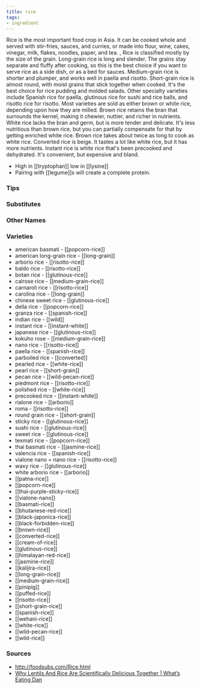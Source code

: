 ```yaml
---
title: rice
tags:
- ingredient
---
```

Rice is the most important food crop in Asia. It can be cooked whole and served with stir-fries, sauces, and curries, or made into flour, wine, cakes, vinegar, milk, flakes, noodles, paper, and tea. , Rice is classified mostly by the size of the grain. Long-grain rice is long and slender. The grains stay separate and fluffy after cooking, so this is the best choice if you want to serve rice as a side dish, or as a bed for sauces. Medium-grain rice is shorter and plumper, and works well in paella and risotto. Short-grain rice is almost round, with moist grains that stick together when cooked. It's the best choice for rice pudding and molded salads. Other specialty varieties include Spanish rice for paella, glutinous rice for sushi and rice balls, and risotto rice for risotto. Most varieties are sold as either brown or white rice, depending upon how they are milled. Brown rice retains the bran that surrounds the kernel, making it chewier, nuttier, and richer in nutrients. White rice lacks the bran and germ, but is more tender and delicate. It's less nutritious than brown rice, but you can partially compensate for that by getting enriched white rice. Brown rice takes about twice as long to cook as white rice. Converted rice is beige. It tastes a lot like white rice, but it has more nutrients. Instant rice is white rice that's been precooked and dehydrated. It's convenient, but expensive and bland.

* High in [[tryptophan]] low in [[lysine]]
* Pairing with [[legume]]s will create a complete protein.

### Tips


### Substitutes


### Other Names


### Varieties

* american basmati - [[popcorn-rice]]
* american long-grain rice - [[long-grain]]
* arborio rice - [[risotto-rice]]
* baldo rice - [[risotto-rice]]
* botan rice - [[glutinous-rice]]
* calrose rice - [[medium-grain-rice]]
* carnaroli rice - [[risotto-rice]]
* carolina rice - [[long-grain]]
* chinese sweet rice - [[glutinous-rice]]
* della rice - [[popcorn-rice]]
* granza rice - [[spanish-rice]]
* indian rice - [[wild]]
* instant rice - [[instant-white]]
* japanese rice - [[glutinous-rice]]
* kokuho rose - [[medium-grain-rice]]
* nano rice - [[risotto-rice]]
* paella rice - [[spanish-rice]]
* parboiled rice - [[converted]]
* pearled rice - [[white-rice]]
* pearl rice - [[short-grain]]
* pecan rice - [[wild-pecan-rice]]
* piedmont rice - [[risotto-rice]]
* polished rice - [[white-rice]]
* precooked rice - [[instant-white]]
* rialone rice - [[arborio]]
* roma - [[risotto-rice]]
* round grain rice - [[short-grain]]
* sticky rice - [[glutinous-rice]]
* sushi rice - [[glutinous-rice]]
* sweet rice - [[glutinous-rice]]
* texmati rice - [[popcorn-rice]]
* thai basmati rice - [[jasmine-rice]]
* valencia rice - [[spanish-rice]]
* vialone nano = nano rice - [[risotto-rice]]
* waxy rice - [[glutinous-rice]]
* white arborio rice - [[arborio]]
* [[patna-rice]]
* [[popcorn-rice]]
* [[thai-purple-sticky-rice]]
* [[vialone-nano]]
* [[basmati-rice]]
* [[bhutanese-red-rice]]
* [[black-japonica-rice]]
* [[black-forbidden-rice]]
* [[brown-rice]]
* [[converted-rice]]
* [[cream-of-rice]]
* [[glutinous-rice]]
* [[himalayan-red-rice]]
* [[jasmine-rice]]
* [[kalijira-rice]]
* [[long-grain-rice]]
* [[medium-grain-rice]]
* [[pinipig]]
* [[puffed-rice]]
* [[risotto-rice]]
* [[short-grain-rice]]
* [[spanish-rice]]
* [[wehani-rice]]
* [[white-rice]]
* [[wild-pecan-rice]]
* [[wild-rice]]

### Sources
* http://foodsubs.com/Rice.html
* [Why Lentils And Rice Are Scientifically Delicious Together | What’s Eating Dan](https://www.youtube.com/watch?v=fxh_9Qq9zvY)
